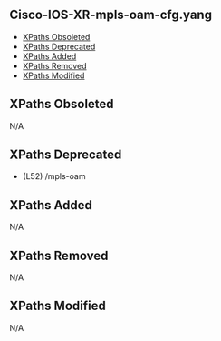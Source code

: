 ## Cisco-IOS-XR-mpls-oam-cfg.yang

- [XPaths Obsoleted](#xpaths-obsoleted)
- [XPaths Deprecated](#xpaths-deprecated)
- [XPaths Added](#xpaths-added)
- [XPaths Removed](#xpaths-removed)
- [XPaths Modified](#xpaths-modified)

## XPaths Obsoleted

N/A

## XPaths Deprecated

- (L52)	/mpls-oam

## XPaths Added

N/A

## XPaths Removed

N/A

## XPaths Modified

N/A

